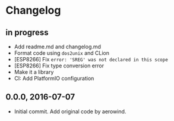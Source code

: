 # Changelog

## in progress
- Add readme.md and changelog.md
- Format code using `dos2unix` and CLion
- [ESP8266] Fix `error: 'SREG' was not declared in this scope`
- [ESP8266] Fix type conversion error
- Make it a library
- CI: Add PlatformIO configuration

## 0.0.0, 2016-07-07
- Initial commit. Add original code by aerowind.
